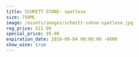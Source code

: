 ```yaml
---
title: SCHMITT STONE- spatlese
size: 750ML
image: /assets/images/schmitt-sohne-spatlese.jpg
reg_price: $11.99
special_price: $9.99
expiration_date: 2018-09-04 00:00:00 -0600
show_wine: true
---
```


